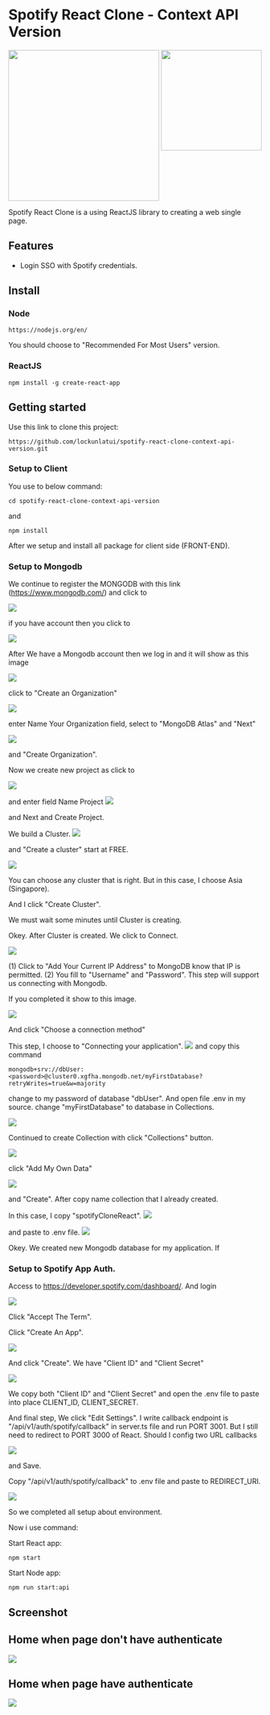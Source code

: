 # Spotify React Clone - Context API Version
<img src="./screenshot/spotify-logo.jpg" width="300">
<img align="right" src="./screenshot/reactjs-logo.png" width="200">

Spotify React Clone is a using ReactJS library to creating a web single page.

## Features
- Login SSO with Spotify credentials.

## Install
### Node
```
https://nodejs.org/en/
```
You should choose to "Recommended For Most Users" version.

### ReactJS
```
npm install -g create-react-app
```

## Getting started
Use this link to clone this project:
```
https://github.com/lockunlatui/spotify-react-clone-context-api-version.git
```

### Setup to Client
You use to below command:

```
cd spotify-react-clone-context-api-version
```

and

```
npm install
```

After we setup and install all package for client side (FRONT-END).

### Setup to Mongodb

We continue to register the MONGODB with this link (https://www.mongodb.com/)
and click to

<img src="./screenshot/try-free.png">

if you have account then you click to

<img src="./screenshot/sign-in.png">

After We have a Mongodb account then we log in and it will show as this image

<img src="./screenshot/create-organization.png">

click to "Create an Organization"

<img src="./screenshot/create-organization-1.png">

enter Name Your Organization field, select to "MongoDB Atlas" and "Next"

<img src="./screenshot/create-organization-2.png">

and "Create Organization".

Now we create new project as click to

<img src="./screenshot/new-project.png">

and enter field Name Project 
<img src="./screenshot/enter-field-project.png">

and Next and Create Project.

We build a Cluster.
<img src="./screenshot/build-a-cluster.png">

and "Create a cluster" start at FREE.

<img src="./screenshot/build-a-cluster-1.png">

You can choose any cluster that is right. But in this case, I choose Asia (Singapore).

And I click "Create Cluster".

We must wait some minutes until Cluster is creating.

Okey. After Cluster is created. We click to Connect.

<img src="./screenshot/connecting-1.png">

(1) Click to "Add Your Current IP Address" to MongoDB know that IP is permitted. 
(2) You fill to "Username" and "Password". This step will support us connecting with Mongodb.

If you completed it show to this image. 

<img src="./screenshot/connecting-2.png">

And click "Choose a connection method"

This step, I choose to "Connecting your application".
<img src="./screenshot/connecting-3.png">
and copy this command

```
mongodb+srv://dbUser:<password>@cluster0.xgfha.mongodb.net/myFirstDatabase?retryWrites=true&w=majority
```
change <password> to my password of database "dbUser". And open file .env in my source.
change "myFirstDatabase" to database in Collections.

<img src="./screenshot/env-1.png">

Continued to create Collection with click "Collections" button.

<img src="./screenshot/create-database.png">

click "Add My Own Data"

<img src="./screenshot/create-database-1.png">

and "Create". After copy name collection that I already created.

In this case, I copy "spotifyCloneReact".
<img src="./screenshot/create-database-2.png">

and paste to .env file. 
<img src="./screenshot/env-2.png">

Okey. We created new Mongodb database for my application. If

### Setup to Spotify App Auth.

Access to https://developer.spotify.com/dashboard/. And login

<img src="./screenshot/auth-spotify-1.png">

Click "Accept The Term".

Click "Create An App".

<img src="./screenshot/auth-spotify-2.png">

And click "Create". We have "Client ID" and "Client Secret" 

<img src="./screenshot/auth-spotify-3.png">

We copy both "Client ID" and "Client Secret" and open the .env file to paste into place CLIENT_ID, CLIENT_SECRET.

And final step, We click "Edit Settings". I write callback endpoint is "/api/v1/auth/spotify/callback" in server.ts file and run PORT 3001. But I still need to redirect to PORT 3000 of React. Should I config two URL callbacks

<img src="./screenshot/auth-spotify-4.png">

and Save.

Copy "/api/v1/auth/spotify/callback" to .env file and paste to REDIRECT_URI.

<img src="./screenshot/env-3.png">

So we completed all setup about environment.

Now i use command:

Start React app: 

```
npm start
```

Start Node app:

```
npm run start:api
```

## Screenshot
## Home when page don't have authenticate
<img src="./screenshot/home-not-authenticate.png">

## Home when page have authenticate
<img src="./screenshot/home.png">